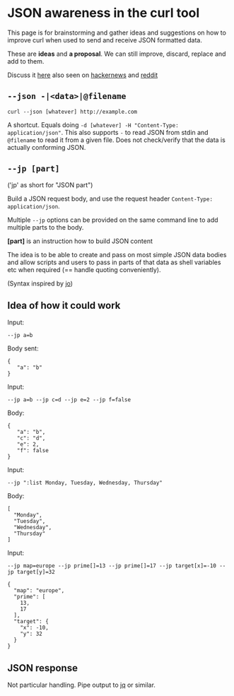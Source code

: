 # JSON awareness in the curl tool

This page is for brainstorming and gather ideas and suggestions on how to improve curl when used to send and receive JSON formatted data.

These are **ideas** and **a proposal**. We can still improve, discard, replace and add to them.

Discuss it [here](https://github.com/curl/curl/discussions/8312) also seen on [hackernews](https://news.ycombinator.com/item?id=30011382) and [reddit](https://www.reddit.com/r/programming/comments/s8puao/curl_to_add_native_json_support/)

## `--json -|<data>|@filename`

    curl --json [whatever] http://example.com

A shortcut. Equals doing `-d [whatever] -H "Content-Type: application/json"`. This also supports `-` to read JSON from stdin and `@filename` to read it from a given file. Does not check/verify that the data is actually conforming JSON.

## `--jp [part]`

('jp' as short for "JSON part")

Build a JSON request body, and use the request header `Content-Type:
application/json`.

Multiple `--jp` options can be provided on the same command line to add
multiple parts to the body.

**[part]** is an instruction how to build JSON content

The idea is to be able to create and pass on most simple JSON data bodies and
allow scripts and users to pass in parts of that data as shell variables etc
when required (== handle quoting conveniently).

(Syntax inspired by [jo](https://github.com/jpmens/jo/blob/master/jo.md))

## Idea of how it could work

Input:

    --jp a=b

Body sent:

    {
       "a": "b"
    }

Input:

    --jp a=b --jp c=d --jp e=2 --jp f=false

Body:

    {
       "a": "b",
       "c": "d",
       "e": 2,
       "f": false
    }

Input:

    --jp ":list Monday, Tuesday, Wednesday, Thursday"

Body:

    [
      "Monday",
      "Tuesday",
      "Wednesday",
      "Thursday"
    ]

Input:

    --jp map=europe --jp prime[]=13 --jp prime[]=17 --jp target[x]=-10 --jp target[y]=32

    {
      "map": "europe",
      "prime": [
        13,
        17
      ],
      "target": {
        "x": -10,
        "y": 32
      }
    }


## JSON response

Not particular handling. Pipe output to [jq](https://stedolan.github.io/jq/) or similar.

